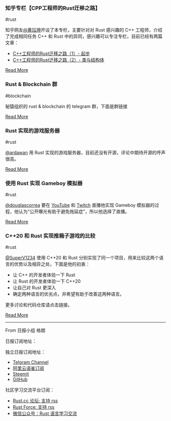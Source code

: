 ### 知乎专栏【CPP工程师的Rust迁移之路】
#rust

知乎网友[@黄珏珅](https://www.zhihu.com/people/huang-jue-shen)开设了本专栏，主要针对对 Rust 感兴趣的 C++ 工程师，介绍了完成相同任务 C++ 和 Rust 中的异同，感兴趣可以专注专栏，目前已经有两篇文章：

* [C++工程师的Rust迁移之路（1）- 起步](https://zhuanlan.zhihu.com/p/75385189)
* [C++工程师的Rust迁移之路（2）- 类与结构体](https://zhuanlan.zhihu.com/p/75734426)

[Read More](https://zhuanlan.zhihu.com/c_1139487758685900800)

### Rust & Blockchain 群

#blockchain

秘猿组织的 rust & blockchain 的 telegram 群，下面是群链接

[Read More](https://t.me/rustinblockchain)

### Rust 实现的游戏服务器

#rust

[@ardawan](https://www.reddit.com/user/ardawan/) 用 Rust 实现的游戏服务器，目前还没有开源，评论中期待开源的呼声很高。

[Read More](https://www.reddit.com/r/rust/comments/chodkr/testing_my_first_game_server_written_in_rust_lang/)


### 使用 Rust 实现 Gameboy 模拟器

#rust

[@douglascorrea](https://www.reddit.com/user/douglascorrea/) 要在 [YouTube](https://www.youtube.com/watch?v=8vuzp5hU53E&list=PLye7LM1YVhDHR4TGMklN3tMt_J2jIrn1w) 和 [Twitch](https://www.twitch.tv/douglascorrea_) 直播他实现 Gameboy 模拟器的过程，他认为“公开曝光有助于避免拖延症”，所以他选择了直播。

[Read More](https://www.reddit.com/r/rust/comments/cjespt/twitch_youtube_series_building_a_gameboy_emulator/)


### C++20 和 Rust 实现推箱子游戏的比较

#rust

[@SuperV1234](https://www.reddit.com/user/SuperV1234/) 使用 C++20 和 Rust 分别实现了同一个项目，用来比较这两个语言的优势以及相异之处，下面是他的初衷：

* 让 C++ 的开发者体验一下 Rust
* 让 Rust 的开发者体验一下 C++20
* 让自己对 Rust 更深入
* 确定两种语言的优劣点，并希望有助于改善这两种语言。

更多讨论和代码仓库请点击链接。

[Read More](https://www.reddit.com/r/rust/comments/cjjnec/feedback_request_for_sokoban_implementation/)


---

From 日报小组 格朗

日报订阅地址：

独立日报订阅地址：

- [Telgram Channel](https://t.me/rust_daily_news)
- [阿里云语雀订阅](https://www.yuque.com/chaosbot/rustnews)
- [Steemit](https://steemit.com/@blackanger)
- [GitHub](https://github.com/RustStudy/rust_daily_news)

社区学习交流平台订阅：

- [Rust.cc 论坛: 支持 rss](https://rust.cc)
- [Rust Force: 支持 rss](https://rustforce.net/)
- [微信公众号：Rust 语言学习交流](https://rust.cc/article?id=ed7c9379-d681-47cb-9532-0db97d883f62)
